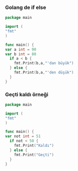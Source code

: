 ### Golang de if else
```go
package main

import (
"fmt"
)

func main() {
var a int = 90
var b int = 80
  if a < b {
    fmt.Print(b,a,"'dan büyük")
  } else {
    fmt.Print(b,a,"'den düşük")
  }
}
```

### Geçti kaldı örneği
```go
package main

import (
"fmt"
)

func main() {
var not int = 51
  if not < 50 {
    fmt.Print("Kaldı")
  } else {
    fmt.Print("Geçti")
  }
}
```
